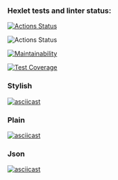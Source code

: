### Hexlet tests and linter status:
[![Actions Status](https://github.com/Giridhar108/frontend-project-lvl2/workflows/hexlet-check/badge.svg)](https://github.com/Giridhar108/frontend-project-lvl2/actions)

![Actions Status](https://github.com/Giridhar108/frontend-project-lvl2/workflows/NodeCI/badge.svg)

[![Maintainability](https://api.codeclimate.com/v1/badges/2aed6a559b72da8789d4/maintainability)](https://codeclimate.com/github/Giridhar108/frontend-project-lvl2/maintainability)

[![Test Coverage](https://api.codeclimate.com/v1/badges/2aed6a559b72da8789d4/test_coverage)](https://codeclimate.com/github/Giridhar108/frontend-project-lvl2/test_coverage)

### Stylish

[![asciicast](https://asciinema.org/a/380750.svg)](https://asciinema.org/a/380750)

### Plain
[![asciicast](https://asciinema.org/a/k56y0xAy95Fzj7pGj9ty90oiN.svg)](https://asciinema.org/a/k56y0xAy95Fzj7pGj9ty90oiN)

### Json
[![asciicast](https://asciinema.org/a/m9yMDOx2bLLxAvyPVLQO40ICZ.svg)](https://asciinema.org/a/m9yMDOx2bLLxAvyPVLQO40ICZ)